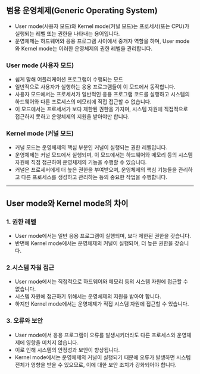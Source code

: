 ## 범용 운영체제(Generic Operating System)
- User mode(사용자 모드)와 Kernel mode(커널 모드)는 프로세서(또는 CPU)가 실행되는 레벨 또는 권한을 나타내는 용어입니다. 
- 운영체제는 하드웨어와 응용 프로그램 사이에서 중개자 역할을 하며, User mode와 Kernel mode는 이러한 운영체제의 권한 레벨을 관리합니다.


### User mode (사용자 모드)
- 쉽게 말해 어플리케이션 프로그램이 수행되는 모드 
- 일반적으로 사용자가 실행하는 응용 프로그램들이 이 모드에서 동작합니다. 
- 사용자 모드에서는 프로세서가 일반적인 응용 프로그램 코드를 실행하고 시스템의 하드웨어와 다른 프로세스의 메모리에 직접 접근할 수 없습니다. 
- 이 모드에서는 프로세서가 보다 제한된 권한을 가지며, 시스템 자원에 직접적으로 접근하지 못하고 운영체제의 지원을 받아야만 합니다.

### Kernel mode (커널 모드)
- 커널 모드는 운영체제의 핵심 부분인 커널이 실행되는 권한 레벨입니다.
- 운영체제는 커널 모드에서 실행되며, 이 모드에서는 하드웨어와 메모리 등의 시스템 자원에 직접 접근하여 운영체제의 기능을 수행할 수 있습니다.
- 커널은 프로세서에게 더 높은 권한을 부여받으며, 운영체제의 핵심 기능들을 관리하고 다른 프로세스를 생성하고 관리하는 등의 중요한 작업을 수행합니다.

---

## User mode와 Kernel mode의 차이

### 1. 권한 레벨
- User mode에서는 일반 응용 프로그램이 실행되며, 보다 제한된 권한을 갖습니다.
- 반면에 Kernel mode에서는 운영체제의 커널이 실행되며, 더 높은 권한을 갖습니다.

### 2.시스템 자원 접근
- User mode에서는 직접적으로 하드웨어와 메모리 등의 시스템 자원에 접근할 수 없습니다.
- 시스템 자원에 접근하기 위해서는 운영체제의 지원을 받아야 합니다. 
- 하지만 Kernel mode에서는 운영체제가 직접 시스템 자원에 접근할 수 있습니다.

### 3. 오류와 보안
- User mode에서 응용 프로그램이 오류를 발생시키더라도 다른 프로세스와 운영체제에 영향을 미치지 않습니다. 
- 이로 인해 시스템의 안정성과 보안이 향상됩니다. 
- Kernel mode에서는 운영체제의 커널이 실행되기 때문에 오류가 발생하면 시스템 전체가 영향을 받을 수 있으므로, 이에 대한 보안 조치가 강화되어야 합니다.
  

